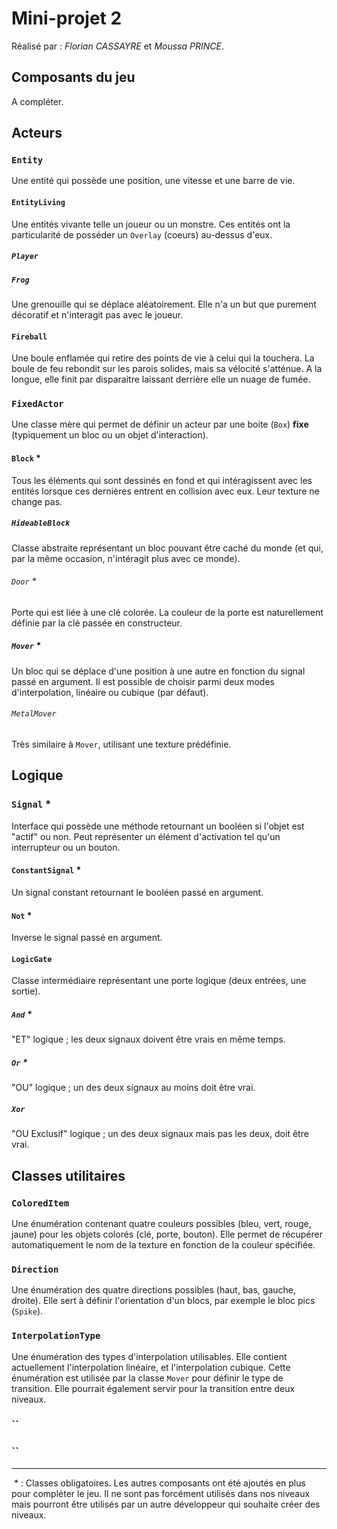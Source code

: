 [//]: # (Pour voir ce fichier mis en page, veuillez utiliser un lecteur Markdown comme par exemple http://dillinger.io)



# Mini-projet 2

Réalisé par : _Florian CASSAYRE_ et _Moussa PRINCE_.

## Composants du jeu

A compléter.


## Acteurs


### `Entity`

Une entité qui possède une position, une vitesse et une barre de vie.

#### `EntityLiving`

Une entités vivante telle un joueur ou un monstre. Ces entités ont la particularité de posséder un `Overlay` (coeurs) au-dessus d'eux.

##### `Player`

##### `Frog`

Une grenouille qui se déplace aléatoirement. Elle n'a un but que purement décoratif et n'interagit pas avec le joueur.

#### `Fireball`

Une boule enflamée qui retire des points de vie à celui qui la touchera. La boule de feu rebondit sur les parois solides, mais sa vélocité s'atténue. A la longue, elle finit par disparaitre laissant derrière elle un nuage de fumée.

### `FixedActor`

Une classe mère qui permet de définir un acteur par une boite (`Box`) **fixe** (typiquement un bloc ou un objet d'interaction).

#### `Block` *

Tous les éléments qui sont dessinés en fond et qui intéragissent avec les entités lorsque ces dernières entrent en collision avec eux. Leur texture ne change pas.

##### `HideableBlock`

Classe abstraite représentant un bloc pouvant être caché du monde (et qui, par la même occasion, n'intéragit plus avec ce monde).

###### `Door` *

Porte qui est liée à une clé colorée. La couleur de la porte est naturellement définie par la clé passée en constructeur.

##### `Mover` *

Un bloc qui se déplace d'une position à une autre en fonction du signal passé en argument. Il est possible de choisir parmi deux modes d'interpolation, linéaire ou cubique (par défaut).

###### `MetalMover`

Très similaire à `Mover`, utilisant une texture prédéfinie.


## Logique


### `Signal` *

Interface qui possède une méthode retournant un booléen si l'objet est "actif" ou non. Peut représenter un élément d'activation tel qu'un interrupteur ou un bouton.

#### `ConstantSignal` *

Un signal constant retournant le booléen passé en argument.

#### `Not` *

Inverse le signal passé en argument.

#### `LogicGate`

Classe intermédiaire représentant une porte logique (deux entrées, une sortie).

##### `And` *

"ET" logique ; les deux signaux doivent être vrais en même temps.

##### `Or` *

"OU" logique ; un des deux signaux au moins doit être vrai.

##### `Xor`

"OU Exclusif" logique ; un des deux signaux mais pas les deux, doit être vrai.


## Classes utilitaires


### `ColoredItem`

Une énumération contenant quatre couleurs possibles (bleu, vert, rouge, jaune) pour les objets colorés (clé, porte, bouton). Elle permet de récupérer automatiquement le nom de la texture en fonction de la couleur spécifiée.

### `Direction`

Une énumération des quatre directions possibles (haut, bas, gauche, droite). Elle sert à définir l'orientation d'un blocs, par exemple le bloc pics (`Spike`).

### `InterpolationType`

Une énumération des types d'interpolation utilisables. Elle contient actuellement l'interpolation linéaire, et l'interpolation cubique. Cette énumération est utilisée par la classe `Mover` pour définir le type de transition. Elle pourrait également servir pour la transition entre deux niveaux.

### ``



### ``


----------

 * : Classes obligatoires. Les autres composants ont été ajoutés en plus pour compléter le jeu. Il ne sont pas forcément utilisés dans nos niveaux mais pourront être utilisés par un autre développeur qui souhaite créer des niveaux.
